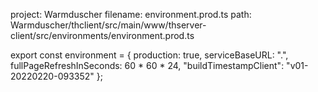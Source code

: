 project: Warmduscher
filename: environment.prod.ts
path: Warmduscher/thclient/src/main/www/thserver-client/src/environments/environment.prod.ts

export const environment = {
  production: true,
  serviceBaseURL: ".",
  fullPageRefreshInSeconds: 60 * 60 * 24,
  "buildTimestampClient": "v01-20220220-093352"
};